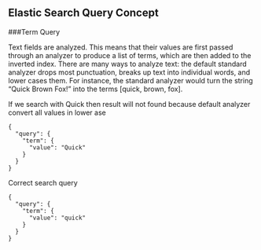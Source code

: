## Elastic Search Query Concept

###Term Query

Text fields are analyzed. This means that their values are first passed through an analyzer to produce a list of terms, which are 
then added to the inverted index.
There are many ways to analyze text: the default standard analyzer drops most punctuation, breaks up text into individual words, 
and lower cases them. For instance, the standard analyzer would turn the string “Quick Brown Fox!” into the terms [quick, brown, fox].

If we search with Quick then result will not found because default analyzer convert all values in lower ase
```
{
  "query": {
    "term": {
      "value": "Quick"
    }
  }
}
```

Correct search query

```
{
  "query": {
    "term": {
      "value": "quick"
    }
  }
}
```

